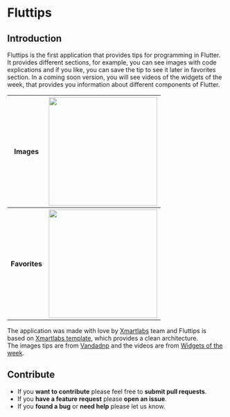 # Fluttips

## Introduction

Fluttips is the first application that provides tips for programming in Flutter. 
It provides different sections, for example, you can see images with code explications and if you like, you can save the tip to see it later in favorites section.
In a coming soon version, you will see videos of the widgets of the week, that provides you information about different components of Flutter.

<table>
  <tr>
    <th>Images</th>
    <th><img src="readme/Images.mov" width="250"/></th>
  </tr>
  <tr>
    <th>Favorites</th>
    <th><img src="readme/Favorites.mov" width="250"/></th>
  </tr>
</table>

The application was made with love by [Xmartlabs](http://xmartlabs.com) team and Fluttips is based on [Xmartlabs template](https://github.com/xmartlabs/flutter-template), which provides a clean architecture.   
The images tips are from [Vandadnp](https://github.com/vandadnp/rust-tips-and-tricks)
and the videos are from [Widgets of the week](https://www.youtube.com/playlist?list=PLjxrf2q8roU23XGwz3Km7sQZFTdB996iG).

## Contribute

- If you **want to contribute** please feel free to **submit pull requests**.
- If you **have a feature request** please **open an issue**.
- If you **found a bug** or **need help** please let us know. 

